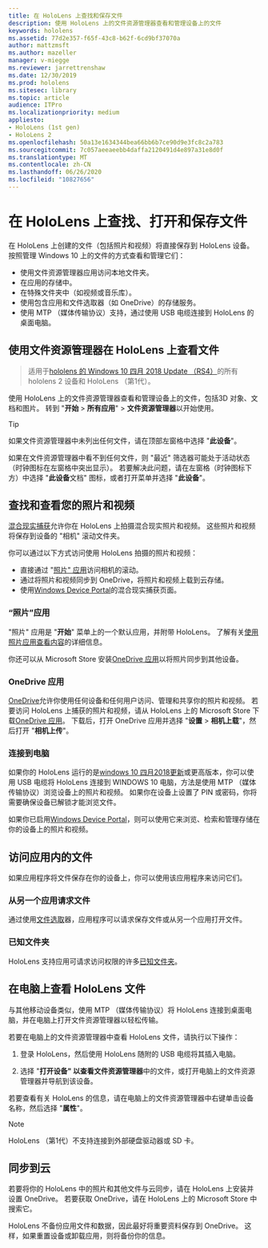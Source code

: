 ```yaml
---
title: 在 HoloLens 上查找和保存文件
description: 使用 HoloLens 上的文件资源管理器查看和管理设备上的文件
keywords: hololens
ms.assetid: 77d2e357-f65f-43c8-b62f-6cd9bf37070a
author: mattzmsft
ms.author: mazeller
manager: v-miegge
ms.reviewer: jarrettrenshaw
ms.date: 12/30/2019
ms.prod: hololens
ms.sitesec: library
ms.topic: article
audience: ITPro
ms.localizationpriority: medium
appliesto:
- HoloLens (1st gen)
- HoloLens 2
ms.openlocfilehash: 50a13e1634344bea66bb6b7ce90d9e3fc8c2a783
ms.sourcegitcommit: 7c057aeeaeebb4daffa2120491d4e897a31e8d0f
ms.translationtype: MT
ms.contentlocale: zh-CN
ms.lasthandoff: 06/26/2020
ms.locfileid: "10827656"
---
```

# 在 HoloLens 上查找、打开和保存文件

在 HoloLens 上创建的文件（包括照片和视频）将直接保存到 HoloLens 设备。 按照管理 Windows 10 上的文件的方式查看和管理它们：

- 使用文件资源管理器应用访问本地文件夹。
- 在应用的存储中。
- 在特殊文件夹中（如视频或音乐库）。
- 使用包含应用和文件选取器（如 OneDrive）的存储服务。
- 使用 MTP （媒体传输协议）支持，通过使用 USB 电缆连接到 HoloLens 的桌面电脑。

## 使用文件资源管理器在 HoloLens 上查看文件

> 适用于[hololens 的 Windows 10 四月 2018 Update （RS4）](https://docs.microsoft.com/windows/mixed-reality/release-notes-april-2018)的所有 hololens 2 设备和 HoloLens （第1代）。

使用 HoloLens 上的文件资源管理器查看和管理设备上的文件，包括3D 对象、文档和图片。 转到 "**开始**   >  **所有应用**"   >  **文件资源管理器**以开始使用。

> [!TIP]
> 如果文件资源管理器中未列出任何文件，请在顶部左窗格中选择 "**此设备**"。

如果在文件资源管理器中看不到任何文件，则 "最近" 筛选器可能处于活动状态（时钟图标在左窗格中突出显示）。 若要解决此问题，请在左窗格（时钟图标下方）中选择 "**此设备**文档" 图标，或者打开菜单并选择 "**此设备**"。

## 查找和查看您的照片和视频

[混合现实捕获](holographic-photos-and-videos.md)允许你在 HoloLens 上拍摄混合现实照片和视频。  这些照片和视频将保存到设备的 "相机" 滚动文件夹。

你可以通过以下方式访问使用 HoloLens 拍摄的照片和视频：

- 直接通过 "[照片" 应用](holographic-photos-and-videos.md)访问相机的滚动。
- 通过将照片和视频同步到 OneDrive，将照片和视频上载到云存储。
- 使用[Windows Device Portal](https://docs.microsoft.com/windows/mixed-reality/using-the-windows-device-portal#mixed-reality-capture)的混合现实捕获页面。

### “照片”应用

"照片" 应用是 "**开始**" 菜单上的一个默认应用，并附带 HoloLens。 了解有关[使用照片应用查看内容](holographic-photos-and-videos.md)的详细信息。

你还可以从 Microsoft Store 安装[OneDrive 应用](https://www.microsoft.com/p/onedrive/9wzdncrfj1p3)以将照片同步到其他设备。

### OneDrive 应用

[OneDrive](https://onedrive.live.com/)允许你使用任何设备和任何用户访问、管理和共享你的照片和视频。 若要访问 HoloLens 上捕获的照片和视频，请从 HoloLens 上的 Microsoft Store 下载[OneDrive 应用](https://www.microsoft.com/p/onedrive/9wzdncrfj1p3)。 下载后，打开 OneDrive 应用并选择 "**设置**  >  **相机上载**"，然后打开 "**相机上传**"。

### 连接到电脑

如果你的 HoloLens 运行的是[windows 10 四月2018更新](https://docs.microsoft.com/windows/mixed-reality/release-notes-april-2018)或更高版本，你可以使用 USB 电缆将 HoloLens 连接到 WINDOWS 10 电脑，方法是使用 MTP （媒体传输协议）浏览设备上的照片和视频。 如果你在设备上设置了 PIN 或密码，你将需要确保设备已解锁才能浏览文件。  

如果你已启用[Windows Device Portal](https://docs.microsoft.com/windows/mixed-reality/using-the-windows-device-portal)，则可以使用它来浏览、检索和管理存储在你的设备上的照片和视频。

## 访问应用内的文件

如果应用程序将文件保存在你的设备上，你可以使用该应用程序来访问它们。

### 从另一个应用请求文件

通过使用[文件选取](https://docs.microsoft.com/windows/mixed-reality/app-model#file-pickers)器，应用程序可以请求保存文件或从另一个应用打开文件。

### 已知文件夹

HoloLens 支持应用可请求访问权限的许多[已知文件夹](https://docs.microsoft.com/windows/mixed-reality/app-model#known-folders)。

## 在电脑上查看 HoloLens 文件

与其他移动设备类似，使用 MTP （媒体传输协议）将 HoloLens 连接到桌面电脑，并在电脑上打开文件资源管理器以轻松传输。

若要在电脑上的文件资源管理器中查看 HoloLens 文件，请执行以下操作：

1. 登录 HoloLens，然后使用 HoloLens 随附的 USB 电缆将其插入电脑。

1. 选择 "**打开设备" 以查看文件资源管理器**中的文件，或打开电脑上的文件资源管理器并导航到该设备。

若要查看有关 HoloLens 的信息，请在电脑上的文件资源管理器中右键单击设备名称，然后选择 "**属性**"。

> [!NOTE]
> HoloLens （第1代）不支持连接到外部硬盘驱动器或 SD 卡。

## 同步到云

若要将你的 HoloLens 中的照片和其他文件与云同步，请在 HoloLens 上安装并设置 OneDrive。 若要获取 OneDrive，请在 HoloLens 上的 Microsoft Store 中搜索它。

HoloLens 不备份应用文件和数据，因此最好将重要资料保存到 OneDrive。 这样，如果重置设备或卸载应用，则将备份你的信息。
